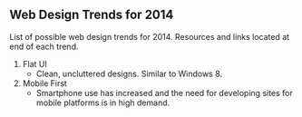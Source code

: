 Web Design Trends for 2014
---

List of possible web design trends for 2014. Resources and links located at end of each trend. 

1. Flat UI 
    - Clean, uncluttered designs. Similar to Windows 8. 
1. Mobile First
    - Smartphone use has increased and the need for developing sites for mobile platforms is in high demand. 
